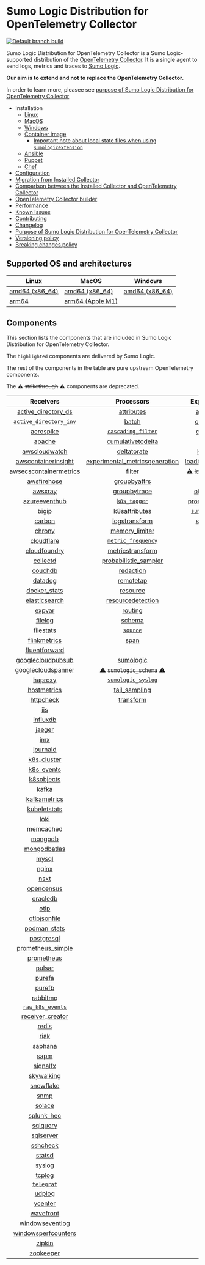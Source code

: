 # Sumo Logic Distribution for OpenTelemetry Collector

[![Default branch build](https://github.com/SumoLogic/sumologic-otel-collector/actions/workflows/dev_builds.yml/badge.svg)](https://github.com/SumoLogic/sumologic-otel-collector/actions/workflows/dev_builds.yml)

Sumo Logic Distribution for OpenTelemetry Collector is a Sumo Logic-supported distribution of the [OpenTelemetry Collector][otc_link].
It is a single agent to send logs, metrics and traces to [Sumo Logic][sumologic].

**Our aim is to extend and not to replace the OpenTelemetry Collector.**

In order to learn more, pleasee see [purpose of Sumo Logic Distribution for OpenTelemetry Collector][purpose]

[otc_link]: https://github.com/open-telemetry/opentelemetry-collector
[sumologic]: https://www.sumologic.com

- Installation
  - [Linux][linux_installation]
  - [MacOS][macos_installation]
  - [Windows][windows_installation]
  - [Container image](/docs/installation.md#container-image)
    - [Important note about local state files when using `sumologicextension`](/docs/installation.md#important-note-about-local-state-files-when-using-sumologicextension)
  - [Ansible](/docs/installation.md#ansible)
  - [Puppet](/docs/installation.md#puppet)
  - [Chef](/docs/installation.md#chef)
- [Configuration](docs/configuration.md)
- [Migration from Installed Collector](docs/migration.md)
- [Comparison between the Installed Collector and OpenTelemetry Collector](docs/comparison.md)
- [OpenTelemetry Collector builder](./otelcolbuilder/README.md)
- [Performance]
- [Known Issues][known issues]
- [Contributing](./CONTRIBUTING.md)
- [Changelog](./CHANGELOG.md)
- [Purpose of Sumo Logic Distribution for OpenTelemetry Collector][purpose]
- [Versioning policy][versioning]
- [Breaking changes policy][breaking]

[linux_installation]: https://help.sumologic.com/docs/send-data/opentelemetry-collector/install-collector-linux/
[macos_installation]: https://help.sumologic.com/docs/send-data/opentelemetry-collector/install-collector-macos/
[windows_installation]: https://help.sumologic.com/docs/send-data/opentelemetry-collector/install-collector-windows/
[performance]: https://help.sumologic.com/docs/send-data/opentelemetry-collector/#performance
[known issues]: https://help.sumologic.com/docs/send-data/opentelemetry-collector/troubleshooting-faq/#known-issues
[purpose]: https://help.sumologic.com/docs/send-data/opentelemetry-collector/sumo-logic-opentelemetry-vs-opentelemetry-upstream-relationship/
[versioning]: https://help.sumologic.com/docs/send-data/opentelemetry-collector/sumo-logic-opentelemetry-vs-opentelemetry-upstream-relationship/#versioning-policy
[breaking]: https://help.sumologic.com/docs/send-data/opentelemetry-collector/sumo-logic-opentelemetry-vs-opentelemetry-upstream-relationship/#versioning-policy

## Supported OS and architectures

| Linux                         | MacOS                         | Windows                     |
|-------------------------------|-------------------------------|-----------------------------|
| [amd64 (x86_64)][linux_amd64] | [amd64 (x86_64)][mac_amd64]   | [amd64 (x86_64)][win_amd64] |
| [arm64][linux_arm64]          | [arm64 (Apple M1)][mac_arm64] |                             |

[linux_amd64]: ./docs/installation.md#linux-on-amd64-x86-64
[linux_arm64]: ./docs/installation.md#linux-on-arm64
[mac_amd64]: ./docs/installation.md#macos-on-amd64-x86-64
[mac_arm64]: ./docs/installation.md#macos-on-arm64-apple-m1-x86-64
[win_amd64]: ./docs/installation.md#windows

## Components

This section lists the components that are included in Sumo Logic Distribution for OpenTelemetry Collector.

The `highlighted` components are delivered by Sumo Logic.

The rest of the components in the table are pure upstream OpenTelemetry components.

The ⚠️ ~~strikethrough~~ ⚠️ components are deprecated.

|                        Receivers                         |                          Processors                          |               Exporters                |                  Extensions                  |              Connectors               |
|:--------------------------------------------------------:|:------------------------------------------------------------:|:--------------------------------------:|:--------------------------------------------:|:-------------------------------------:|
|     [active_directory_ds][activedirectorydsreceiver]     |              [attributes][attributesprocessor]               |         [awss3][awss3exporter]         |       [asapclient][asapauthextension]        |      [forward][forwardconnector]      |
|   [`active_directory_inv`][activedirectoryinvreceiver]   |                   [batch][batchprocessor]                    |        [carbon][carbonexporter]        |             [awsproxy][awsproxy]             |        [count][countconnector]        |
|              [aerospike][aerospikereceiver]              |        [`cascading_filter`][cascadingfilterprocessor]        |         [debug][debugexporter]         |       [basicauth][basicauthextension]        |      [routing][routingconnector]      |
|                 [apache][apachereceiver]                 |       [cumulativetodelta][cumulativetodeltaprocessor]        |          [file][fileexporter]          | [bearertokenauth][bearertokenauthextension]  | [servicegraph][servicegraphconnector] |
|          [awscloudwatch][awscloudwatchreceiver]          |             [deltatorate][deltatorateprocessor]              |         [kafka][kafkaexporter]         |           [db_storage][dbstorage]            |  [spanmetrics][spanmetricsconnector]  |
|    [awscontainerinsight][awscontainerinsightreceiver]    | [experimental_metricsgeneration][metricsgenerationprocessor] | [loadbalancing][loadbalancingexporter] |      [docker_observer][dockerobserver]       |                                       |
| [awsecscontainermetrics][awsecscontainermetricsreceiver] |                  [filter][filterprocessor]                   |  ⚠️ ~~[logging][loggingexporter]~~ ⚠️  |         [ecs_observer][ecsobserver]          |                                       |
|            [awsfirehose][awsfirehosereceiver]            |            [groupbyattrs][groupbyattrsprocessor]             |          [otlp][otlpexporter]          |     [ecs_task_observer][ecstaskobserver]     |                                       |
|                [awsxray][awsxrayreceiver]                |            [groupbytrace][groupbytraceprocessor]             |      [otlphttp][otlphttpexporter]      |         [file_storage][filestorage]          |                                       |
|          [azureeventhub][azureeventhubreceiver]          |                 [`k8s_tagger`][k8sprocessor]                 |    [prometheus][prometheusexporter]    |   [headerssetter][headerssetterextension]    |                                       |
|                  [bigip][bigipreceiver]                  |           [k8sattributes][k8sattributesprocessor]            |    [`sumologic`][sumologicexporter]    |     [health_check][healthcheckextension]     |                                       |
|                 [carbon][carbonreceiver]                 |           [logstransform][logstransformprocessor]            |        [syslog][syslogexporter]        |        [host_observer][hostobserver]         |                                       |
|                 [chrony][chronyreceiver]                 |           [memory_limiter][memorylimiterprocessor]           |                                        |       [http_forwarder][httpforwarder]        |                                       |
|             [cloudflare][cloudflarereceiver]             |        [`metric_frequency`][metricfrequencyprocessor]        |                                        | [jaegerremotesampling][jaegerremotesampling] |                                       |
|           [cloudfoundry][cloudfoundryreceiver]           |        [metricstransform][metricstransformprocessor]         |                                        |         [k8s_observer][k8sobserver]          |                                       |
|               [collectd][collectdreceiver]               |    [probabilistic_sampler][probabilisticsamplerprocessor]    |                                        |  ⚠️ ~~[memory_ballast][ballastextension]~~ ⚠️  |                                       |
|                [couchdb][couchdbreceiver]                |               [redaction][redactionprocessor]                |                                        |  [oauth2client][oauth2clientauthextension]   |                                       |
|                [datadog][datadogreceiver]                |               [remotetap][remotetapprocessor]                |                                        |          [oidc][oidcauthextension]           |                                       |
|           [docker_stats][dockerstatsreceiver]            |                [resource][resourceprocessor]                 |                                        |           [pprof][pprofextension]            |                                       |
|          [elasticsearch][elasticsearchreceiver]          |       [resourcedetection][resourcedetectionprocessor]        |                                        |       [sigv4auth][sigv4authextension]        |                                       |
|                 [expvar][expvarreceiver]                 |                 [routing][routingprocessor]                  |                                        |      [`sumologic`][sumologicextension]       |                                       |
|                [filelog][filelogreceiver]                |                  [schema][schemaprocessor]                   |                                        |          [zpages][zpagesextension]           |                                       |
|              [filestats][filestatsreceiver]              |                 [`source`][sourceprocessor]                  |                                        |                                              |                                       |
|           [flinkmetrics][flinkmetricsreceiver]           |                    [span][spanprocessor]                     |                                        |                                              |                                       |
|          [fluentforward][fluentforwardreceiver]          |             |                                        |                                              |                                       |
|      [googlecloudpubsub][googlecloudpubsubreceiver]      |               [sumologic][sumologicprocessor]                |                                        |                                              |                                       |
|     [googlecloudspanner][googlecloudspannerreceiver]     |   ⚠️ ~~[`sumologic_schema`][sumologicschemaprocessor]~~ ⚠️   |                                        |                                              |                                       |
|                [haproxy][haproxyreceiver]                |        [`sumologic_syslog`][sumologicsyslogprocessor]        |                                        |                                              |                                       |
|            [hostmetrics][hostmetricsreceiver]            |            [tail_sampling][tailsamplingprocessor]            |                                        |                                              |                                       |
|              [httpcheck][httpcheckreceiver]              |               [transform][transformprocessor]                |                                        |                                              |                                       |
|                    [iis][iisreceiver]                    |                                                              |                                        |                                              |                                       |
|               [influxdb][influxdbreceiver]               |                                                              |                                        |                                              |                                       |
|                 [jaeger][jaegerreceiver]                 |                                                              |                                        |                                              |                                       |
|                    [jmx][jmxreceiver]                    |                                                              |                                        |                                              |                                       |
|               [journald][journaldreceiver]               |                                                              |                                        |                                              |                                       |
|            [k8s_cluster][k8sclusterreceiver]             |                                                              |                                        |                                              |                                       |
|             [k8s_events][k8seventsreceiver]              |                                                              |                                        |                                              |                                       |
|             [k8sobjects][k8sobjectsreceiver]             |                                                              |                                        |                                              |                                       |
|                  [kafka][kafkareceiver]                  |                                                              |                                        |                                              |                                       |
|           [kafkametrics][kafkametricsreceiver]           |                                                              |                                        |                                              |                                       |
|           [kubeletstats][kubeletstatsreceiver]           |                                                              |                                        |                                              |                                       |
|                   [loki][lokireceiver]                   |                                                              |                                        |                                              |                                       |
|              [memcached][memcachedreceiver]              |                                                              |                                        |                                              |                                       |
|                [mongodb][mongodbreceiver]                |                                                              |                                        |                                              |                                       |
|           [mongodbatlas][mongodbatlasreceiver]           |                                                              |                                        |                                              |                                       |
|                  [mysql][mysqlreceiver]                  |                                                              |                                        |                                              |                                       |
|                  [nginx][nginxreceiver]                  |                                                              |                                        |                                              |                                       |
|                   [nsxt][nsxtreceiver]                   |                                                              |                                        |                                              |                                       |
|             [opencensus][opencensusreceiver]             |                                                              |                                        |                                              |                                       |
|               [oracledb][oracledbreceiver]               |                                                              |                                        |                                              |                                       |
|                   [otlp][otlpreceiver]                   |                                                              |                                        |                                              |                                       |
|           [otlpjsonfile][otlpjsonfilereceiver]           |                                                              |                                        |                                              |                                       |
|              [podman_stats][podmanreceiver]              |                                                              |                                        |                                              |                                       |
|             [postgresql][postgresqlreceiver]             |                                                              |                                        |                                              |                                       |
|      [prometheus_simple][simpleprometheusreceiver]       |                                                              |                                        |                                              |                                       |
|             [prometheus][prometheusreceiver]             |                                                              |                                        |                                              |                                       |
|                 [pulsar][pulsarreceiver]                 |                                                              |                                        |                                              |                                       |
|                 [purefa][purefareceiver]                 |                                                              |                                        |                                              |                                       |
|                 [purefb][purefbreceiver]                 |                                                              |                                        |                                              |                                       |
|               [rabbitmq][rabbitmqreceiver]               |                                                              |                                        |                                              |                                       |
|         [`raw_k8s_events`][rawk8seventsreceiver]         |                                                              |                                        |                                              |                                       |
|           [receiver_creator][receivercreator]            |                                                              |                                        |                                              |                                       |
|                  [redis][redisreceiver]                  |                                                              |                                        |                                              |                                       |
|                   [riak][riakreceiver]                   |                                                              |                                        |                                              |                                       |
|                [saphana][saphanareceiver]                |                                                              |                                        |                                              |                                       |
|                   [sapm][sapmreceiver]                   |                                                              |                                        |                                              |                                       |
|               [signalfx][signalfxreceiver]               |                                                              |                                        |                                              |                                       |
|             [skywalking][skywalkingreceiver]             |                                                              |                                        |                                              |                                       |
|              [snowflake][snowflakereceiver]              |                                                              |                                        |                                              |                                       |
|                   [snmp][snmpreceiver]                   |                                                              |                                        |                                              |                                       |
|                 [solace][solacereceiver]                 |                                                              |                                        |                                              |                                       |
|             [splunk_hec][splunkhecreceiver]              |                                                              |                                        |                                              |                                       |
|               [sqlquery][sqlqueryreceiver]               |                                                              |                                        |                                              |                                       |
|              [sqlserver][sqlserverreceiver]              |                                                              |                                        |                                              |                                       |
|               [sshcheck][sshcheckreceiver]               |                                                              |                                        |                                              |                                       |
|                 [statsd][statsdreceiver]                 |                                                              |                                        |                                              |                                       |
|                 [syslog][syslogreceiver]                 |                                                              |                                        |                                              |                                       |
|                 [tcplog][tcplogreceiver]                 |                                                              |                                        |                                              |                                       |
|              [`telegraf`][telegrafreceiver]              |                                                              |                                        |                                              |                                       |
|                 [udplog][udplogreceiver]                 |                                                              |                                        |                                              |                                       |
|                [vcenter][vcenterreceiver]                |                                                              |                                        |                                              |                                       |
|              [wavefront][wavefrontreceiver]              |                                                              |                                        |                                              |                                       |
|        [windowseventlog][windowseventlogreceiver]        |                                                              |                                        |                                              |                                       |
|    [windowsperfcounters][windowsperfcountersreceiver]    |                                                              |                                        |                                              |                                       |
|                 [zipkin][zipkinreceiver]                 |                                                              |                                        |                                              |                                       |
|              [zookeeper][zookeeperreceiver]              |                                                              |                                        |                                              |                                       |

[activedirectorydsreceiver]: https://github.com/open-telemetry/opentelemetry-collector-contrib/tree/v0.98.0/receiver/activedirectorydsreceiver
[activedirectoryinvreceiver]: ./pkg/receiver/activedirectoryinvreceiver
[aerospikereceiver]: https://github.com/open-telemetry/opentelemetry-collector-contrib/tree/v0.98.0/receiver/aerospikereceiver
[apachereceiver]: https://github.com/open-telemetry/opentelemetry-collector-contrib/tree/v0.98.0/receiver/apachereceiver
[awscloudwatchreceiver]: https://github.com/open-telemetry/opentelemetry-collector-contrib/tree/v0.98.0/receiver/awscloudwatchreceiver
[awscontainerinsightreceiver]: https://github.com/open-telemetry/opentelemetry-collector-contrib/tree/v0.98.0/receiver/awscontainerinsightreceiver
[awsecscontainermetricsreceiver]: https://github.com/open-telemetry/opentelemetry-collector-contrib/tree/v0.98.0/receiver/awsecscontainermetricsreceiver
[awsfirehosereceiver]: https://github.com/open-telemetry/opentelemetry-collector-contrib/tree/v0.98.0/receiver/awsfirehosereceiver
[awsxrayreceiver]: https://github.com/open-telemetry/opentelemetry-collector-contrib/tree/v0.98.0/receiver/awsxrayreceiver
[azureeventhubreceiver]: https://github.com/open-telemetry/opentelemetry-collector-contrib/tree/v0.98.0/receiver/azureeventhubreceiver
[bigipreceiver]: https://github.com/open-telemetry/opentelemetry-collector-contrib/tree/v0.98.0/receiver/bigipreceiver
[carbonreceiver]: https://github.com/open-telemetry/opentelemetry-collector-contrib/tree/v0.98.0/receiver/carbonreceiver
[chronyreceiver]: https://github.com/open-telemetry/opentelemetry-collector-contrib/tree/v0.98.0/receiver/chronyreceiver
[cloudfoundryreceiver]: https://github.com/open-telemetry/opentelemetry-collector-contrib/tree/v0.98.0/receiver/cloudfoundryreceiver
[cloudflarereceiver]: https://github.com/open-telemetry/opentelemetry-collector-contrib/tree/v0.98.0/receiver/cloudflarereceiver
[collectdreceiver]: https://github.com/open-telemetry/opentelemetry-collector-contrib/tree/v0.98.0/receiver/collectdreceiver
[couchdbreceiver]: https://github.com/open-telemetry/opentelemetry-collector-contrib/tree/v0.98.0/receiver/couchdbreceiver
[datadogreceiver]: https://github.com/open-telemetry/opentelemetry-collector-contrib/tree/v0.98.0/receiver/datadogreceiver
[dockerstatsreceiver]: https://github.com/open-telemetry/opentelemetry-collector-contrib/tree/v0.98.0/receiver/dockerstatsreceiver
[elasticsearchreceiver]: https://github.com/open-telemetry/opentelemetry-collector-contrib/tree/v0.98.0/receiver/elasticsearchreceiver
[expvarreceiver]: https://github.com/open-telemetry/opentelemetry-collector-contrib/tree/v0.98.0/receiver/expvarreceiver
[filelogreceiver]: https://github.com/open-telemetry/opentelemetry-collector-contrib/tree/v0.98.0/receiver/filelogreceiver
[filestatsreceiver]: https://github.com/open-telemetry/opentelemetry-collector-contrib/tree/v0.98.0/receiver/filestatsreceiver
[flinkmetricsreceiver]: https://github.com/open-telemetry/opentelemetry-collector-contrib/tree/v0.98.0/receiver/flinkmetricsreceiver
[fluentforwardreceiver]: https://github.com/open-telemetry/opentelemetry-collector-contrib/tree/v0.98.0/receiver/fluentforwardreceiver
[googlecloudpubsubreceiver]: https://github.com/open-telemetry/opentelemetry-collector-contrib/tree/v0.98.0/receiver/googlecloudpubsubreceiver
[googlecloudspannerreceiver]: https://github.com/open-telemetry/opentelemetry-collector-contrib/tree/v0.98.0/receiver/googlecloudspannerreceiver
[haproxyreceiver]: https://github.com/open-telemetry/opentelemetry-collector-contrib/tree/v0.98.0/receiver/haproxyreceiver
[hostmetricsreceiver]: https://github.com/open-telemetry/opentelemetry-collector-contrib/tree/v0.98.0/receiver/hostmetricsreceiver
[httpcheckreceiver]: https://github.com/open-telemetry/opentelemetry-collector-contrib/tree/v0.98.0/receiver/httpcheckreceiver
[iisreceiver]: https://github.com/open-telemetry/opentelemetry-collector-contrib/tree/v0.98.0/receiver/iisreceiver
[influxdbreceiver]: https://github.com/open-telemetry/opentelemetry-collector-contrib/tree/v0.98.0/receiver/influxdbreceiver
[jaegerreceiver]: https://github.com/open-telemetry/opentelemetry-collector-contrib/tree/v0.98.0/receiver/jaegerreceiver
[jmxreceiver]: https://github.com/open-telemetry/opentelemetry-collector-contrib/tree/v0.98.0/receiver/jmxreceiver
[journaldreceiver]: https://github.com/open-telemetry/opentelemetry-collector-contrib/tree/v0.98.0/receiver/journaldreceiver
[k8sclusterreceiver]: https://github.com/open-telemetry/opentelemetry-collector-contrib/tree/v0.98.0/receiver/k8sclusterreceiver
[k8seventsreceiver]: https://github.com/open-telemetry/opentelemetry-collector-contrib/tree/v0.98.0/receiver/k8seventsreceiver
[k8sobjectsreceiver]: https://github.com/open-telemetry/opentelemetry-collector-contrib/tree/v0.98.0/receiver/k8sobjectsreceiver
[kafkareceiver]: https://github.com/open-telemetry/opentelemetry-collector-contrib/tree/v0.98.0/receiver/kafkareceiver
[kafkametricsreceiver]: https://github.com/open-telemetry/opentelemetry-collector-contrib/tree/v0.98.0/receiver/kafkametricsreceiver
[kubeletstatsreceiver]: https://github.com/open-telemetry/opentelemetry-collector-contrib/tree/v0.98.0/receiver/kubeletstatsreceiver
[lokireceiver]: https://github.com/open-telemetry/opentelemetry-collector-contrib/tree/v0.98.0/receiver/lokireceiver
[memcachedreceiver]: https://github.com/open-telemetry/opentelemetry-collector-contrib/tree/v0.98.0/receiver/memcachedreceiver
[mongodbreceiver]: https://github.com/open-telemetry/opentelemetry-collector-contrib/tree/v0.98.0/receiver/mongodbreceiver
[mongodbatlasreceiver]: https://github.com/open-telemetry/opentelemetry-collector-contrib/tree/v0.98.0/receiver/mongodbatlasreceiver
[mysqlreceiver]: https://github.com/open-telemetry/opentelemetry-collector-contrib/tree/v0.98.0/receiver/mysqlreceiver
[nginxreceiver]: https://github.com/open-telemetry/opentelemetry-collector-contrib/tree/v0.98.0/receiver/nginxreceiver
[nsxtreceiver]: https://github.com/open-telemetry/opentelemetry-collector-contrib/tree/v0.98.0/receiver/nsxtreceiver
[opencensusreceiver]: https://github.com/open-telemetry/opentelemetry-collector-contrib/tree/v0.98.0/receiver/opencensusreceiver
[oracledbreceiver]: https://github.com/open-telemetry/opentelemetry-collector-contrib/tree/v0.98.0/receiver/oracledbreceiver
[otlpreceiver]: https://github.com/open-telemetry/opentelemetry-collector/tree/v0.98.0/receiver/otlpreceiver
[otlpjsonfilereceiver]: https://github.com/open-telemetry/opentelemetry-collector-contrib/tree/v0.98.0/receiver/otlpjsonfilereceiver
[podmanreceiver]: https://github.com/open-telemetry/opentelemetry-collector-contrib/tree/v0.98.0/receiver/podmanreceiver
[postgresqlreceiver]: https://github.com/open-telemetry/opentelemetry-collector-contrib/tree/v0.98.0/receiver/postgresqlreceiver
[simpleprometheusreceiver]: https://github.com/open-telemetry/opentelemetry-collector-contrib/tree/v0.98.0/receiver/simpleprometheusreceiver
[prometheusreceiver]: https://github.com/open-telemetry/opentelemetry-collector-contrib/tree/v0.98.0/receiver/prometheusreceiver
[pulsarreceiver]: https://github.com/open-telemetry/opentelemetry-collector-contrib/tree/v0.98.0/receiver/pulsarreceiver
[purefareceiver]: https://github.com/open-telemetry/opentelemetry-collector-contrib/tree/v0.98.0/receiver/purefareceiver
[purefbreceiver]: https://github.com/open-telemetry/opentelemetry-collector-contrib/tree/v0.98.0/receiver/purefbreceiver
[rabbitmqreceiver]: https://github.com/open-telemetry/opentelemetry-collector-contrib/tree/v0.98.0/receiver/rabbitmqreceiver
[rawk8seventsreceiver]: ./pkg/receiver/rawk8seventsreceiver
[receivercreator]: https://github.com/open-telemetry/opentelemetry-collector-contrib/tree/v0.98.0/receiver/receivercreator
[redisreceiver]: https://github.com/open-telemetry/opentelemetry-collector-contrib/tree/v0.98.0/receiver/redisreceiver
[riakreceiver]: https://github.com/open-telemetry/opentelemetry-collector-contrib/tree/v0.98.0/receiver/riakreceiver
[saphanareceiver]: https://github.com/open-telemetry/opentelemetry-collector-contrib/tree/v0.98.0/receiver/saphanareceiver
[sapmreceiver]: https://github.com/open-telemetry/opentelemetry-collector-contrib/tree/v0.98.0/receiver/sapmreceiver
[signalfxreceiver]: https://github.com/open-telemetry/opentelemetry-collector-contrib/tree/v0.98.0/receiver/signalfxreceiver
[skywalkingreceiver]: https://github.com/open-telemetry/opentelemetry-collector-contrib/tree/v0.98.0/receiver/skywalkingreceiver
[snmpreceiver]: https://github.com/open-telemetry/opentelemetry-collector-contrib/tree/v0.98.0/receiver/snmpreceiver
[snowflakereceiver]: https://github.com/open-telemetry/opentelemetry-collector-contrib/tree/v0.98.0/receiver/snowflakereceiver
[solacereceiver]: https://github.com/open-telemetry/opentelemetry-collector-contrib/tree/v0.98.0/receiver/solacereceiver
[splunkhecreceiver]: https://github.com/open-telemetry/opentelemetry-collector-contrib/tree/v0.98.0/receiver/splunkhecreceiver
[sqlqueryreceiver]: https://github.com/open-telemetry/opentelemetry-collector-contrib/tree/v0.98.0/receiver/sqlqueryreceiver
[sqlserverreceiver]: https://github.com/open-telemetry/opentelemetry-collector-contrib/tree/v0.98.0/receiver/sqlserverreceiver
[sshcheckreceiver]: https://github.com/open-telemetry/opentelemetry-collector-contrib/tree/v0.98.0/receiver/sshcheckreceiver
[statsdreceiver]: https://github.com/open-telemetry/opentelemetry-collector-contrib/tree/v0.98.0/receiver/statsdreceiver
[syslogreceiver]: https://github.com/open-telemetry/opentelemetry-collector-contrib/tree/v0.98.0/receiver/syslogreceiver
[tcplogreceiver]: https://github.com/open-telemetry/opentelemetry-collector-contrib/tree/v0.98.0/receiver/tcplogreceiver
[telegrafreceiver]: ./pkg/receiver/telegrafreceiver
[udplogreceiver]: https://github.com/open-telemetry/opentelemetry-collector-contrib/tree/v0.98.0/receiver/udplogreceiver
[vcenterreceiver]: https://github.com/open-telemetry/opentelemetry-collector-contrib/tree/v0.98.0/receiver/vcenterreceiver
[wavefrontreceiver]: https://github.com/open-telemetry/opentelemetry-collector-contrib/tree/v0.98.0/receiver/wavefrontreceiver
[windowseventlogreceiver]: https://github.com/open-telemetry/opentelemetry-collector-contrib/tree/v0.98.0/receiver/windowseventlogreceiver
[windowsperfcountersreceiver]: https://github.com/open-telemetry/opentelemetry-collector-contrib/tree/v0.98.0/receiver/windowsperfcountersreceiver
[zipkinreceiver]: https://github.com/open-telemetry/opentelemetry-collector-contrib/tree/v0.98.0/receiver/zipkinreceiver
[zookeeperreceiver]: https://github.com/open-telemetry/opentelemetry-collector-contrib/tree/v0.98.0/receiver/zookeeperreceiver

[attributesprocessor]: https://github.com/open-telemetry/opentelemetry-collector-contrib/tree/v0.98.0/processor/attributesprocessor
[batchprocessor]: https://github.com/open-telemetry/opentelemetry-collector/tree/v0.98.0/processor/batchprocessor
[cascadingfilterprocessor]: ./pkg/processor/cascadingfilterprocessor
[cumulativetodeltaprocessor]: https://github.com/open-telemetry/opentelemetry-collector-contrib/tree/v0.98.0/processor/cumulativetodeltaprocessor
[deltatorateprocessor]: https://github.com/open-telemetry/opentelemetry-collector-contrib/tree/v0.98.0/processor/deltatorateprocessor
[metricsgenerationprocessor]: https://github.com/open-telemetry/opentelemetry-collector-contrib/tree/v0.98.0/processor/metricsgenerationprocessor
[filterprocessor]: https://github.com/open-telemetry/opentelemetry-collector-contrib/tree/v0.98.0/processor/filterprocessor
[groupbyattrsprocessor]: https://github.com/open-telemetry/opentelemetry-collector-contrib/tree/v0.98.0/processor/groupbyattrsprocessor
[groupbytraceprocessor]: https://github.com/open-telemetry/opentelemetry-collector-contrib/tree/v0.98.0/processor/groupbytraceprocessor
[k8sprocessor]: ./pkg/processor/k8sprocessor
[k8sattributesprocessor]: https://github.com/open-telemetry/opentelemetry-collector-contrib/tree/v0.98.0/processor/k8sattributesprocessor
[logstransformprocessor]: https://github.com/open-telemetry/opentelemetry-collector-contrib/tree/v0.98.0/processor/logstransformprocessor
[memorylimiterprocessor]: https://github.com/open-telemetry/opentelemetry-collector/tree/v0.98.0/processor/memorylimiterprocessor
[metricfrequencyprocessor]: ./pkg/processor/metricfrequencyprocessor
[metricstransformprocessor]: https://github.com/open-telemetry/opentelemetry-collector-contrib/tree/v0.98.0/processor/metricstransformprocessor
[probabilisticsamplerprocessor]: https://github.com/open-telemetry/opentelemetry-collector-contrib/tree/v0.98.0/processor/probabilisticsamplerprocessor
[redactionprocessor]: https://github.com/open-telemetry/opentelemetry-collector-contrib/tree/v0.98.0/processor/redactionprocessor
[remotetapprocessor]: https://github.com/open-telemetry/opentelemetry-collector-contrib/tree/v0.98.0/processor/remotetapprocessor
[resourceprocessor]: https://github.com/open-telemetry/opentelemetry-collector-contrib/tree/v0.98.0/processor/resourceprocessor
[resourcedetectionprocessor]: https://github.com/open-telemetry/opentelemetry-collector-contrib/tree/v0.98.0/processor/resourcedetectionprocessor
[routingprocessor]: https://github.com/open-telemetry/opentelemetry-collector-contrib/tree/v0.98.0/processor/routingprocessor
[schemaprocessor]: https://github.com/open-telemetry/opentelemetry-collector-contrib/tree/v0.98.0/processor/schemaprocessor
[sourceprocessor]: ./pkg/processor/sourceprocessor
[spanprocessor]: https://github.com/open-telemetry/opentelemetry-collector-contrib/tree/v0.98.0/processor/spanprocessor
[sumologicprocessor]: https://github.com/open-telemetry/opentelemetry-collector-contrib/tree/v0.98.0/processor/sumologicprocessor
[sumologicschemaprocessor]: ./pkg/processor/sumologicschemaprocessor
[sumologicsyslogprocessor]: ./pkg/processor/sumologicsyslogprocessor
[tailsamplingprocessor]: https://github.com/open-telemetry/opentelemetry-collector-contrib/tree/v0.98.0/processor/tailsamplingprocessor
[transformprocessor]: https://github.com/open-telemetry/opentelemetry-collector-contrib/tree/v0.98.0/processor/transformprocessor

[awss3exporter]: https://github.com/open-telemetry/opentelemetry-collector-contrib/tree/v0.98.0/exporter/awss3exporter
[carbonexporter]: https://github.com/open-telemetry/opentelemetry-collector-contrib/tree/v0.98.0/exporter/carbonexporter
[debugexporter]: https://github.com/open-telemetry/opentelemetry-collector/tree/v0.98.0/exporter/debugexporter
[fileexporter]: https://github.com/open-telemetry/opentelemetry-collector-contrib/tree/v0.98.0/exporter/fileexporter
[kafkaexporter]: https://github.com/open-telemetry/opentelemetry-collector-contrib/tree/v0.98.0/exporter/kafkaexporter
[loadbalancingexporter]: https://github.com/open-telemetry/opentelemetry-collector-contrib/tree/v0.98.0/exporter/loadbalancingexporter
[loggingexporter]: https://github.com/open-telemetry/opentelemetry-collector/tree/v0.98.0/exporter/loggingexporter
[otlpexporter]: https://github.com/open-telemetry/opentelemetry-collector/tree/v0.98.0/exporter/otlpexporter
[otlphttpexporter]: https://github.com/open-telemetry/opentelemetry-collector/tree/v0.98.0/exporter/otlphttpexporter
[prometheusexporter]: https://github.com/open-telemetry/opentelemetry-collector-contrib/tree/v0.98.0/exporter/prometheusexporter
[sumologicexporter]: ./pkg/exporter/sumologicexporter
[syslogexporter]: https://github.com/open-telemetry/opentelemetry-collector-contrib/tree/v0.98.0/exporter/syslogexporter

[asapauthextension]: https://github.com/open-telemetry/opentelemetry-collector-contrib/tree/v0.98.0/extension/asapauthextension
[awsproxy]: https://github.com/open-telemetry/opentelemetry-collector-contrib/tree/v0.98.0/extension/awsproxy
[basicauthextension]: https://github.com/open-telemetry/opentelemetry-collector-contrib/tree/v0.98.0/extension/basicauthextension
[bearertokenauthextension]: https://github.com/open-telemetry/opentelemetry-collector-contrib/tree/v0.98.0/extension/bearertokenauthextension
[dbstorage]: https://github.com/open-telemetry/opentelemetry-collector-contrib/tree/v0.98.0/extension/storage/dbstorage
[dockerobserver]: https://github.com/open-telemetry/opentelemetry-collector-contrib/tree/v0.98.0/extension/observer/dockerobserver
[ecsobserver]: https://github.com/open-telemetry/opentelemetry-collector-contrib/tree/v0.98.0/extension/observer/ecsobserver
[ecstaskobserver]: https://github.com/open-telemetry/opentelemetry-collector-contrib/tree/v0.98.0/extension/observer/ecstaskobserver
[filestorage]: https://github.com/open-telemetry/opentelemetry-collector-contrib/tree/v0.98.0/extension/storage/filestorage
[headerssetterextension]: https://github.com/open-telemetry/opentelemetry-collector-contrib/tree/v0.98.0/extension/headerssetterextension
[healthcheckextension]: https://github.com/open-telemetry/opentelemetry-collector-contrib/tree/v0.98.0/extension/healthcheckextension
[hostobserver]: https://github.com/open-telemetry/opentelemetry-collector-contrib/tree/v0.98.0/extension/observer/hostobserver
[httpforwarder]: https://github.com/open-telemetry/opentelemetry-collector-contrib/tree/v0.98.0/extension/httpforwarderextension
[jaegerremotesampling]: https://github.com/open-telemetry/opentelemetry-collector-contrib/tree/v0.98.0/extension/jaegerremotesampling
[k8sobserver]: https://github.com/open-telemetry/opentelemetry-collector-contrib/tree/v0.98.0/extension/observer/k8sobserver
[ballastextension]: https://github.com/open-telemetry/opentelemetry-collector/tree/v0.98.0/extension/ballastextension
[oauth2clientauthextension]: https://github.com/open-telemetry/opentelemetry-collector-contrib/tree/v0.98.0/extension/oauth2clientauthextension
[oidcauthextension]: https://github.com/open-telemetry/opentelemetry-collector-contrib/tree/v0.98.0/extension/oidcauthextension
[pprofextension]: https://github.com/open-telemetry/opentelemetry-collector-contrib/tree/v0.98.0/extension/pprofextension
[sigv4authextension]: https://github.com/open-telemetry/opentelemetry-collector-contrib/tree/v0.98.0/extension/sigv4authextension
[sumologicextension]: ./pkg/extension/sumologicextension
[zpagesextension]: https://github.com/open-telemetry/opentelemetry-collector/tree/v0.98.0/extension/zpagesextension

[forwardconnector]: https://github.com/open-telemetry/opentelemetry-collector/tree/v0.98.0/connector/forwardconnector
[countconnector]: https://github.com/open-telemetry/opentelemetry-collector-contrib/tree/v0.98.0/connector/countconnector
[routingconnector]: https://github.com/open-telemetry/opentelemetry-collector-contrib/tree/v0.98.0/connector/routingconnector
[servicegraphconnector]: https://github.com/open-telemetry/opentelemetry-collector-contrib/tree/v0.98.0/connector/servicegraphconnector
[spanmetricsconnector]: https://github.com/open-telemetry/opentelemetry-collector-contrib/tree/v0.98.0/connector/spanmetricsconnector
